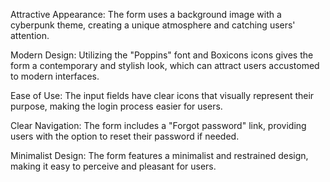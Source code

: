 Attractive Appearance: The form uses a background image with a cyberpunk theme, creating a unique atmosphere and catching users' attention.

Modern Design: Utilizing the "Poppins" font and Boxicons icons gives the form a contemporary and stylish look, which can attract users accustomed to modern interfaces.

Ease of Use: The input fields have clear icons that visually represent their purpose, making the login process easier for users.

Clear Navigation: The form includes a "Forgot password" link, providing users with the option to reset their password if needed.

Minimalist Design: The form features a minimalist and restrained design, making it easy to perceive and pleasant for users.
